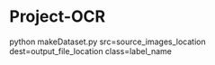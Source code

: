 # Project-OCR
python makeDataset.py src=source_images_location dest=output_file_location class=label_name
